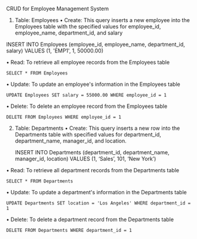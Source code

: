 CRUD for Employee Management System

1.	Table: Employees
•	Create: This query inserts a new employee into the Employees table with the specified values for employee_id, employee_name, department_id, and salary

  INSERT INTO Employees (employee_id, employee_name, department_id, salary)
	VALUES (1, 'EMP1', 1, 50000.00)

•	Read: To retrieve all employee records from the Employees table

	SELECT * FROM Employees

•	Update: To update an employee's information in the Employees table

	UPDATE Employees SET salary = 55000.00 WHERE employee_id = 1

•	Delete: To delete an employee record from the Employees table

	DELETE FROM Employees WHERE employee_id = 1

2.	Table: Departments
•	Create: This query inserts a new row into the Departments table with specified values for department_id, department_name, manager_id, and location.

	INSERT INTO Departments (department_id, department_name, manager_id, location)
	VALUES (1, ‘Sales’, 101, ‘New York’)

•	Read: To retrieve all department records from the Departments table

	SELECT * FROM Departments

•	Update: To update a department's information in the Departments table

	UPDATE Departments SET location = 'Los Angeles' WHERE department_id = 1

•	Delete: To delete a department record from the Departments table

	DELETE FROM Departments WHERE department_id = 1


